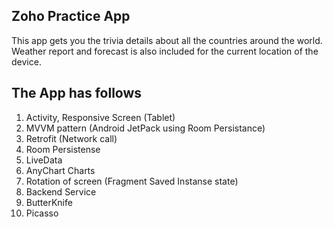 ## Zoho Practice App
This app gets you the trivia details about all the countries around the world. Weather report and forecast is also included for the current location of the device.


## The App has follows
1. Activity, Responsive Screen (Tablet)
2. MVVM pattern (Android JetPack using Room Persistance)
3. Retrofit (Network call)
4. Room Persistense 
5. LiveData
6. AnyChart Charts
7. Rotation of screen (Fragment Saved Instanse state)
8. Backend Service
9. ButterKnife
10. Picasso 
